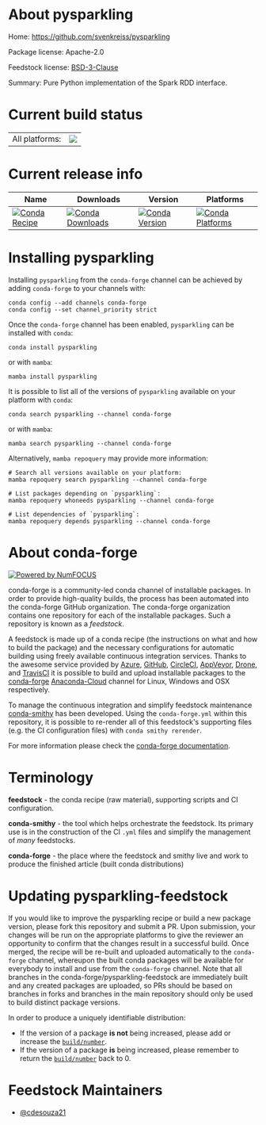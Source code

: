 About pysparkling
=================

Home: https://github.com/svenkreiss/pysparkling

Package license: Apache-2.0

Feedstock license: [BSD-3-Clause](https://github.com/conda-forge/pysparkling-feedstock/blob/main/LICENSE.txt)

Summary: Pure Python implementation of the Spark RDD interface.

Current build status
====================


<table><tr><td>All platforms:</td>
    <td>
      <a href="https://dev.azure.com/conda-forge/feedstock-builds/_build/latest?definitionId=12290&branchName=main">
        <img src="https://dev.azure.com/conda-forge/feedstock-builds/_apis/build/status/pysparkling-feedstock?branchName=main">
      </a>
    </td>
  </tr>
</table>

Current release info
====================

| Name | Downloads | Version | Platforms |
| --- | --- | --- | --- |
| [![Conda Recipe](https://img.shields.io/badge/recipe-pysparkling-green.svg)](https://anaconda.org/conda-forge/pysparkling) | [![Conda Downloads](https://img.shields.io/conda/dn/conda-forge/pysparkling.svg)](https://anaconda.org/conda-forge/pysparkling) | [![Conda Version](https://img.shields.io/conda/vn/conda-forge/pysparkling.svg)](https://anaconda.org/conda-forge/pysparkling) | [![Conda Platforms](https://img.shields.io/conda/pn/conda-forge/pysparkling.svg)](https://anaconda.org/conda-forge/pysparkling) |

Installing pysparkling
======================

Installing `pysparkling` from the `conda-forge` channel can be achieved by adding `conda-forge` to your channels with:

```
conda config --add channels conda-forge
conda config --set channel_priority strict
```

Once the `conda-forge` channel has been enabled, `pysparkling` can be installed with `conda`:

```
conda install pysparkling
```

or with `mamba`:

```
mamba install pysparkling
```

It is possible to list all of the versions of `pysparkling` available on your platform with `conda`:

```
conda search pysparkling --channel conda-forge
```

or with `mamba`:

```
mamba search pysparkling --channel conda-forge
```

Alternatively, `mamba repoquery` may provide more information:

```
# Search all versions available on your platform:
mamba repoquery search pysparkling --channel conda-forge

# List packages depending on `pysparkling`:
mamba repoquery whoneeds pysparkling --channel conda-forge

# List dependencies of `pysparkling`:
mamba repoquery depends pysparkling --channel conda-forge
```


About conda-forge
=================

[![Powered by
NumFOCUS](https://img.shields.io/badge/powered%20by-NumFOCUS-orange.svg?style=flat&colorA=E1523D&colorB=007D8A)](https://numfocus.org)

conda-forge is a community-led conda channel of installable packages.
In order to provide high-quality builds, the process has been automated into the
conda-forge GitHub organization. The conda-forge organization contains one repository
for each of the installable packages. Such a repository is known as a *feedstock*.

A feedstock is made up of a conda recipe (the instructions on what and how to build
the package) and the necessary configurations for automatic building using freely
available continuous integration services. Thanks to the awesome service provided by
[Azure](https://azure.microsoft.com/en-us/services/devops/), [GitHub](https://github.com/),
[CircleCI](https://circleci.com/), [AppVeyor](https://www.appveyor.com/),
[Drone](https://cloud.drone.io/welcome), and [TravisCI](https://travis-ci.com/)
it is possible to build and upload installable packages to the
[conda-forge](https://anaconda.org/conda-forge) [Anaconda-Cloud](https://anaconda.org/)
channel for Linux, Windows and OSX respectively.

To manage the continuous integration and simplify feedstock maintenance
[conda-smithy](https://github.com/conda-forge/conda-smithy) has been developed.
Using the ``conda-forge.yml`` within this repository, it is possible to re-render all of
this feedstock's supporting files (e.g. the CI configuration files) with ``conda smithy rerender``.

For more information please check the [conda-forge documentation](https://conda-forge.org/docs/).

Terminology
===========

**feedstock** - the conda recipe (raw material), supporting scripts and CI configuration.

**conda-smithy** - the tool which helps orchestrate the feedstock.
                   Its primary use is in the construction of the CI ``.yml`` files
                   and simplify the management of *many* feedstocks.

**conda-forge** - the place where the feedstock and smithy live and work to
                  produce the finished article (built conda distributions)


Updating pysparkling-feedstock
==============================

If you would like to improve the pysparkling recipe or build a new
package version, please fork this repository and submit a PR. Upon submission,
your changes will be run on the appropriate platforms to give the reviewer an
opportunity to confirm that the changes result in a successful build. Once
merged, the recipe will be re-built and uploaded automatically to the
`conda-forge` channel, whereupon the built conda packages will be available for
everybody to install and use from the `conda-forge` channel.
Note that all branches in the conda-forge/pysparkling-feedstock are
immediately built and any created packages are uploaded, so PRs should be based
on branches in forks and branches in the main repository should only be used to
build distinct package versions.

In order to produce a uniquely identifiable distribution:
 * If the version of a package **is not** being increased, please add or increase
   the [``build/number``](https://docs.conda.io/projects/conda-build/en/latest/resources/define-metadata.html#build-number-and-string).
 * If the version of a package **is** being increased, please remember to return
   the [``build/number``](https://docs.conda.io/projects/conda-build/en/latest/resources/define-metadata.html#build-number-and-string)
   back to 0.

Feedstock Maintainers
=====================

* [@cdesouza21](https://github.com/cdesouza21/)


